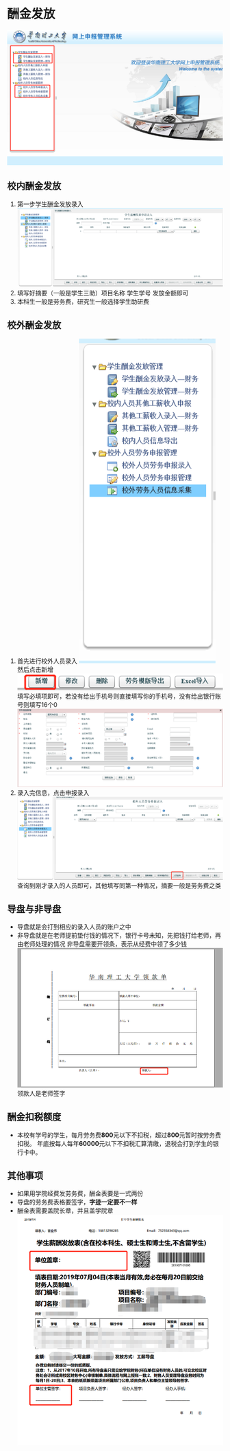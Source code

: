 # 酬金发放
![系统截图](_v_images/20190726151618491_18497.png )
## 校内酬金发放
1. 第一步学生酬金发放录入
![](_v_images/20190726152540392_20665.png )
2. 填写好摘要（一般是学生三助）项目名称 学生学号 发放金额即可
3. 本科生一般是劳务费，研究生一般选择学生助研费
## 校外酬金发放
1. 首先进行校外人员录入
![](_v_images/20190726153428808_4186.png )
然后点击新增
![](_v_images/20190726153539864_28879.png )
填写必填项即可，若没有给出手机号则直接填写你的手机号，没有给出银行账号则填写16个0
![](_v_images/20190726153645423_12823.png )
2. 录入完信息，点击申报录入
![](_v_images/20190726153957492_21009.png )
查询到刚才录入的人员即可，其他填写同第一种情况，摘要一般是劳务费之类
## 导盘与非导盘
- 导盘就是会打到相应的录入人员的账户之中
- 非导盘就是在老师提前垫付钱的情况下，银行卡号未知，先把钱打给老师，再由老师处理的情况
非导盘需要开领条，表示从经费中领了多少钱
![](_v_images/20190726161637137_18753.png )
领款人是老师签字
## 酬金扣税额度
- 本校有学号的学生，每月劳务费**800**元以下不扣税，超过**800**元暂时按劳务费扣税。
年底按每人每年**60000**元以下不扣税汇算清缴，退税会打到学生的银行卡中。
## 其他事项
- 如果用学院经费发劳务费，酬金表要是一式两份
- 导盘的劳务费表格要签字，**字迹一定要不一样**
- 酬金表需要盖院长章，并且盖学院章
 ![](_v_images/20190726163917016_31027.png )
